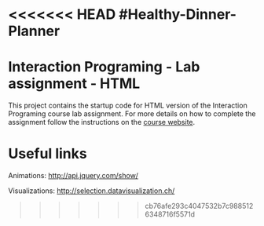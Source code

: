 <<<<<<< HEAD
#Healthy-Dinner-Planner
=======
Interaction Programing - Lab assignment - HTML
=================================================

This project contains the startup code for HTML version of the Interaction Programing course lab assignment. For more details on how to complete the assignment follow the instructions on the [course website](https://www.kth.se/social/course/DH2641).

Useful links
=================================================

Animations:
http://api.jquery.com/show/

Visualizations:
http://selection.datavisualization.ch/
>>>>>>> cb76afe293c4047532b7c9885126348716f5571d
